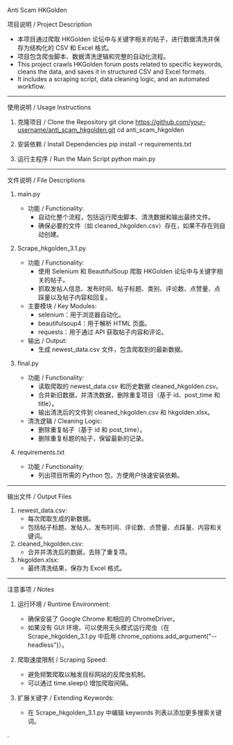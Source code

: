 
Anti Scam HKGolden

项目说明 / Project Description
- 本项目通过爬取 HKGolden 论坛中与关键字相关的帖子，进行数据清洗并保存为结构化的 CSV 和 Excel 格式。
- 项目包含爬虫脚本、数据清洗逻辑和完整的自动化流程。
- This project crawls HKGolden forum posts related to specific keywords, cleans the data, and saves it in structured CSV and Excel formats.
- It includes a scraping script, data cleaning logic, and an automated workflow.

---

使用说明 / Usage Instructions

1. 克隆项目 / Clone the Repository
   git clone https://github.com/your-username/anti_scam_hkgolden.git
   cd anti_scam_hkgolden

2. 安装依赖 / Install Dependencies
   pip install -r requirements.txt

3. 运行主程序 / Run the Main Script
   python main.py

---

文件说明 / File Descriptions

1. main.py
   - 功能 / Functionality:
     - 自动化整个流程，包括运行爬虫脚本、清洗数据和输出最终文件。
     - 确保必要的文件（如 cleaned_hkgolden.csv）存在，如果不存在则自动创建。

2. Scrape_hkgolden_3.1.py
   - 功能 / Functionality:
     - 使用 Selenium 和 BeautifulSoup 爬取 HKGolden 论坛中与关键字相关的帖子。
     - 抓取发帖人信息、发布时间、帖子标题、类别、评论数、点赞量、点踩量以及帖子内容和回复。
   - 主要模块 / Key Modules:
     - selenium：用于浏览器自动化。
     - beautifulsoup4：用于解析 HTML 页面。
     - requests：用于通过 API 获取帖子内容和评论。
   - 输出 / Output:
     - 生成 newest_data.csv 文件，包含爬取到的最新数据。

3. final.py
   - 功能 / Functionality:
     - 读取爬取的 newest_data.csv 和历史数据 cleaned_hkgolden.csv。
     - 合并新旧数据，并清洗数据，删除重复项目（基于 id、post_time 和 title）。
     - 输出清洗后的文件到 cleaned_hkgolden.csv 和 hkgolden.xlsx。
   - 清洗逻辑 / Cleaning Logic:
     - 删除重复帖子（基于 id 和 post_time）。
     - 删除重复标题的帖子，保留最新的记录。

4. requirements.txt
   - 功能 / Functionality:
     - 列出项目所需的 Python 包，方便用户快速安装依赖。

---

输出文件 / Output Files

1. newest_data.csv:
   - 每次爬取生成的新数据。
   - 包括帖子标题、发帖人、发布时间、评论数、点赞量、点踩量、内容和关键词。
2. cleaned_hkgolden.csv:
   - 合并并清洗后的数据，去除了重复项。
3. hkgolden.xlsx:
   - 最终清洗结果，保存为 Excel 格式。

---

注意事项 / Notes

1. 运行环境 / Runtime Environment:
   - 确保安装了 Google Chrome 和相应的 ChromeDriver。
   - 如果没有 GUI 环境，可以使用无头模式运行爬虫（在 Scrape_hkgolden_3.1.py 中启用 chrome_options.add_argument("--headless")）。

2. 爬取速度限制 / Scraping Speed:
   - 避免频繁爬取以触发目标网站的反爬虫机制。
   - 可以通过 time.sleep() 增加爬取间隔。

3. 扩展关键字 / Extending Keywords:
   - 在 Scrape_hkgolden_3.1.py 中编辑 keywords 列表以添加更多搜索关键词。

.
